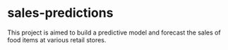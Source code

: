 # sales-predictions
This project is aimed to build a predictive model and forecast the sales of food items at various retail stores. 
